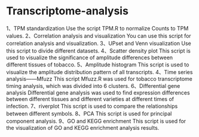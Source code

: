# Transcriptome-analysis
1、TPM standardization
Use the script TPM.R to normalize Counts to TPM values.
2、Correlation analysis and visualization
You can use this script for correlation analysis and visualization.
3、UPset and Venn visualization
Use this script to divide different datasets.
4、Scatter density plot
This script is used to visualize the significance of amplitude differences between different tissues of tobacco.
5、Amplitude histogram
This script is used to visualize the amplitude distribution pattern of all transcripts.
4、Time series analysis——Mfuzz
This script Mfuzz.R was used for tobacco transcriptome timing analysis, which was divided into 6 clusters.
6、Differential gene analysis
Differential gene analysis was used to find expression differences between different tissues and different varieties at different times of infection.
7、riverplot
This script is used to compare the relationships between different symbols.
8、PCA
This script is used for principal component analysis.
9、GO and KEGG enrichment 
This script is used for the visualization of GO and KEGG enrichment analysis results.
